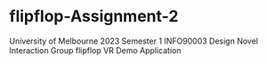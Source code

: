 # flipflop-Assignment-2

University of Melbourne
2023 Semester 1
INFO90003 Design Novel Interaction
Group flipflop
VR Demo Application
